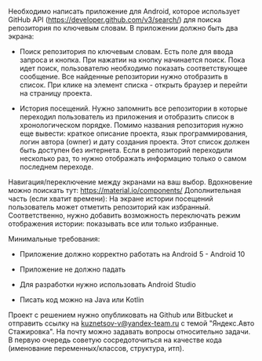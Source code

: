 Необходимо написать приложение для Android, которое использует GitHub API (https://developer.github.com/v3/search/) для поиска репозитория по ключевым словам.
В приложении должно быть два экрана:

- Поиск репозитория по ключевым словам. Есть поле для ввода запроса и кнопка. При нажатии на кнопку начинается поиск. Пока идет поиск, пользователю необходимо показать соответствующее сообщение. Все найденные репозитории нужно отобразить в список. При клике на элемент списка - открыть браузер и перейти на страницу проекта.

- История посещений. Нужно запомнить все репозитории в которые переходил пользователь из приложения и отобразить список в хронологическом порядке. Помимо названия репозитория нужно еще вывести: краткое описание проекта, язык программирования, логин автора (owner) и дату создания проекта. Этот список должен быть доступен без интернета. Если в репозиторий переходили несколько раз, то нужно отображать информацию только о самом последнем переходе.

Навигация/переключение между экранами на ваш выбор. Вдохновение можно поискать тут: https://material.io/components/
Дополнительная часть (если хватит времени): На экране истории посещений пользователь может отметить репозиторий как избранный. Соответственно, нужно добавить возможность переключать режим отображения истории: показывать все или только избранные.

Минимальные требования:
- Приложение должно корректно работать на Android 5 - Android 10

- Приложение не должно падать

- Для разработки нужно использовать Android Studio

- Писать код можно на Java или Kotlin

Проект с решением нужно опубликовать на Github или Bitbucket и отправить ссылку на kuznetsov-v@yandex-team.ru с темой "Яндекс.Авто Стажировка". На почту можно задавать вопросы относительно задачи. В первую очередь советую сосредоточиться на качестве кода (именование переменных/классов, структура, итп).
